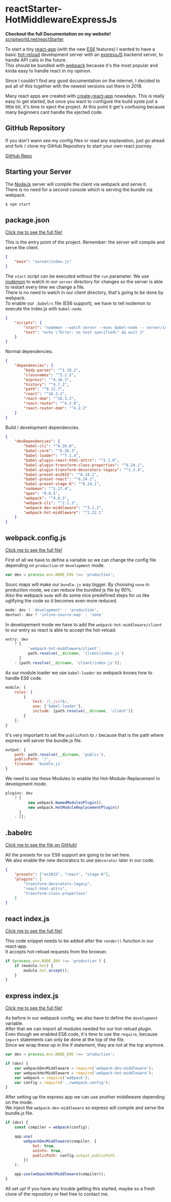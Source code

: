 # reactStarter-HotMiddlewareExpressJs

**Checkout the full Documentation on my website!**  
[scriptworld.net/reactStarter](https://scriptworld.net/tutorial/React-Hot-Loader-Express.html)

To start a tiny [react-app](https://reactjs.org) (with the new [ES6](http://es6-features.org/) features) I wanted to have a basic [hot-reload](https://github.com/gaearon/react-hot-loader) development server with an [expressJS](http://expressjs.com/) backend server, to handle API calls in the future.  
This should be bundled with [webpack](https://webpack.js.org) because it's the most popular and kinda easy to handle react in my opinion.

Since I couldn't find any good documentation on the internet, I decided to put all of this together with the newest versions out there in 2018.

Many react apps are created with [create-react-app](https://github.com/facebook/create-react-app) nowadays. This is really easy to get started, but once you want to configure the build syste just a little bit, it's time to eject the project. At this point it get's confusing because many beginners cant handle the ejected code.

## GitHub Repository

If you don't wann see my config files or read any explanation, just go ahead and fork / clone my GitHub Repository to start your own react journey.

[GitHub Repo](https://github.com/scriptworld-git/reactStarter-WebpackHotMiddlewareExpressJs)

## Starting your Server

The [NodeJs]() server will compile the client via webpack and serve it.  
There is no need for a second console which is serving the bundle via webpack.

```bash
$ npm start
```

## package.json

[Click me to see the full file!](https://github.com/scriptworld-git/reactStarter-WebpackHotMiddlewareExpressJs/blob/master/package.json)

This is the entry point of the project. Remember: the server will compile and serve the client.

```json
{
    "main": "server/index.js"
}
```

The `start` script can be executed without the `run` parameter. We use [nodemon](http://nodemon.io) to watch in our `server` directory for changes so the server is able to restart every time we change a file.  
There is no need to watch in our client directory, that's going to be done by webpack.  
To enable our `.babelrc` file (ES6 support), we have to tell nodemon to execute the index.js with `babel-node`.

```json
{
    "scripts": {
        "start": "nodemon --watch server --exec babel-node -- server/index.js",
        "test": "echo \"Error: no test specified\" && exit 1"
    }
}
```

Normal dependencies.

```json
{
    "dependencies": {
        "body-parser": "^1.18.2",
        "classnames": "^2.2.5",
        "express": "^4.16.3",
        "history": "^4.7.2",
        "path": "^0.12.7",
        "react": "^16.3.2",
        "react-dom": "^16.3.2",
        "react-router": "^4.2.0",
        "react-router-dom": "^4.2.2"
    }
}
```

Build / development dependencies.

```json
{
    "devDependencies": {
        "babel-cli": "^6.26.0",
        "babel-core": "^6.26.3",
        "babel-loader": "^7.1.4",
        "babel-plugin-react-html-attrs": "^2.1.0",
        "babel-plugin-transform-class-properties": "^6.24.1",
        "babel-plugin-transform-decorators-legacy": "^1.3.4",
        "babel-preset-es2015": "^6.24.1",
        "babel-preset-react": "^6.24.1",
        "babel-preset-stage-0": "^6.24.1",
        "nodemon": "^1.17.4",
        "open": "0.0.5",
        "webpack": "^4.8.3",
        "webpack-cli": "^2.1.3",
        "webpack-dev-middleware": "^3.1.3",
        "webpack-hot-middleware": "^2.22.1"
    }
}
```

## webpack.config.js

[Click me to see the full file!](https://github.com/scriptworld-git/reactStarter-WebpackHotMiddlewareExpressJs/blob/master/webpack.config.js)

First of all we have to define a variable so we can change the config file depending on `production` or `development` mode.

```javascript
var dev = process.env.NODE_ENV !== 'production';
```

Sourc maps will make our `bundle.js` way bigger. By choosing `none` in production mode, we can reduce the bundled js file by 90%.  
Also the webpack `mode` will do some nice predefined steps for us like uglifying the code so it becomes even more reduced.

```javascript
mode: dev ? 'development' : 'production',
devtool: dev ? 'inline-source-map' : 'none'
```

In developement mode we have to add the `webpack-hot-middleware/client` to our entry so react is able to accept the hot-reload.

```javascript
entry: dev
    ? [
          'webpack-hot-middleware/client',
          path.resolve(__dirname, 'client/index.js')
      ]
    : [path.resolve(__dirname, 'client/index.js')];
```

As our module loader we use `babel-loader` so webpack knows how to handle ES6 code.

```javascript
module: {
    rules: [
        {
            test: /\.jsx?$/,
            use: ['babel-loader'],
            include: [path.resolve(__dirname, 'client')]
        }
    ];
}
```

It's very important to set the `publicPath` to `/` because that is the path where express will server the bundle.js file.

```javascript
output: {
    path: path.resolve(__dirname, 'public'),
    publicPath: '/',
    filename: 'bundle.js'
}
```

We need to use these Modules to enable the Hot-Module-Replacement in development mode.

```javascript
plugins: dev
    ? [
          new webpack.NamedModulesPlugin(),
          new webpack.HotModuleReplacementPlugin()
      ]
    : [];
```

## .babelrc

[Click me to see the file on GitHub!](https://github.com/scriptworld-git/reactStarter-WebpackHotMiddlewareExpressJs/blob/master/.babelrc)

All the presets for our ES6 support are going to be set here.  
We also enable the new decorators to use `@decorator` later in our code.

```json
{
    "presets": ["es2015", "react", "stage-0"],
    "plugins": [
        "transform-decorators-legacy",
        "react-html-attrs",
        "transform-class-properties"
    ]
}
```

## react index.js

[Click me to see the full file!](https://github.com/scriptworld-git/reactStarter-WebpackHotMiddlewareExpressJs/blob/master/client/index.js)

This code snippet needs to be added after the `render()` function in our react-app.  
It accepts hot-reload requests from the browser.

```javascript
if (process.env.NODE_ENV !== 'production') {
    if (module.hot) {
        module.hot.accept();
    }
}
```

## express index.js

[Click me to see the full file!](https://github.com/scriptworld-git/reactStarter-WebpackHotMiddlewareExpressJs/blob/master/server/index.js)

As before in our webpack config, we also have to define the `development` variable.  
After that we can import all modules needed for our hot-reload plugin.  
Even though we enabled ES6 code, it's time to use the `require`, because `ìmport` statements can only be done at the top of the file.  
Since we wrap these up in the if statement, they are not at the top anymore.

```javascript
var dev = process.env.NODE_ENV !== 'production';

if (dev) {
    var webpackDevMiddleware = require('webpack-dev-middleware');
    var webpackHotMiddleware = require('webpack-hot-middleware');
    var webpack = require('webpack');
    var config = require('../webpack.config');
}
```

After setting up the express app we can use another middleware depending on the mode.  
We inject the `webpack-dev-middleware` so express will compile and serve the bundle.js file.

```javascript
if (dev) {
    const compiler = webpack(config);

    app.use(
        webpackDevMiddleware(compiler, {
            hot: true,
            noInfo: true,
            publicPath: config.output.publicPath
        })
    );

    app.use(webpackHotMiddleware(compiler));
}
```

All set up! If you have any trouble getting this started, maybe so a fresh clone of the repository or feel free to contact me.
